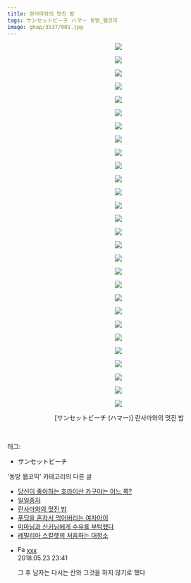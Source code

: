 ```yaml
---
title: 란사마와의 멋진 밤
tags: サンセットビーチ ハマー 동방_웹코믹
image: ghap/3537/001.jpg
---
```

<div class="article">
<p style="text-align: center; clear: none; float: none;"><img src="{{ site.nasurl }}/ghap/3537/001.jpg"/></p>
<p style="text-align: center; clear: none; float: none;"><img src="{{ site.nasurl }}/ghap/3537/002.jpg"/></p>
<p style="text-align: center; clear: none; float: none;"><img src="{{ site.nasurl }}/ghap/3537/003.jpg"/></p>
<p style="text-align: center; clear: none; float: none;"><img src="{{ site.nasurl }}/ghap/3537/004.jpg"/></p>
<p style="text-align: center; clear: none; float: none;"><img src="{{ site.nasurl }}/ghap/3537/005.jpg"/></p>
<p style="text-align: center; clear: none; float: none;"><img src="{{ site.nasurl }}/ghap/3537/006.jpg"/></p>
<p style="text-align: center; clear: none; float: none;"><img src="{{ site.nasurl }}/ghap/3537/007.jpg"/></p>
<p style="text-align: center; clear: none; float: none;"><img src="{{ site.nasurl }}/ghap/3537/008.jpg"/></p>
<p style="text-align: center; clear: none; float: none;"><img src="{{ site.nasurl }}/ghap/3537/009.jpg"/></p>
<p style="text-align: center; clear: none; float: none;"><img src="{{ site.nasurl }}/ghap/3537/010.jpg"/></p>
<p style="text-align: center; clear: none; float: none;"><img src="{{ site.nasurl }}/ghap/3537/011.jpg"/></p>
<p style="text-align: center; clear: none; float: none;"><img src="{{ site.nasurl }}/ghap/3537/012.jpg"/></p>
<p style="text-align: center; clear: none; float: none;"><img src="{{ site.nasurl }}/ghap/3537/013.jpg"/></p>
<p style="text-align: center; clear: none; float: none;"><img src="{{ site.nasurl }}/ghap/3537/014.jpg"/></p>
<p style="text-align: center; clear: none; float: none;"><img src="{{ site.nasurl }}/ghap/3537/015.jpg"/></p>
<p style="text-align: center; clear: none; float: none;"><img src="{{ site.nasurl }}/ghap/3537/016.jpg"/></p>
<p style="text-align: center; clear: none; float: none;"><img src="{{ site.nasurl }}/ghap/3537/017.jpg"/></p>
<p style="text-align: center; clear: none; float: none;"><img src="{{ site.nasurl }}/ghap/3537/018.jpg"/></p>
<p style="text-align: center; clear: none; float: none;"><img src="{{ site.nasurl }}/ghap/3537/019.jpg"/></p>
<p style="text-align: center; clear: none; float: none;"><img src="{{ site.nasurl }}/ghap/3537/020.jpg"/></p>
<p style="text-align: center; clear: none; float: none;"><img src="{{ site.nasurl }}/ghap/3537/021.jpg"/></p>
<p style="text-align: center; clear: none; float: none;"><img src="{{ site.nasurl }}/ghap/3537/022.jpg"/></p>
<p style="text-align: center; clear: none; float: none;"><img src="{{ site.nasurl }}/ghap/3537/023.jpg"/></p>
<p style="text-align: center; clear: none; float: none;"><img src="{{ site.nasurl }}/ghap/3537/024.jpg"/></p>
<p style="text-align: center; clear: none; float: none;"><img src="{{ site.nasurl }}/ghap/3537/025.jpg"/></p>
<p style="text-align: center; clear: none; float: none;"><img src="{{ site.nasurl }}/ghap/3537/026.jpg"/></p>
<p style="text-align: center; clear: none; float: none;"><img src="{{ site.nasurl }}/ghap/3537/027.jpg"/></p>
<p style="text-align: center; clear: none; float: none;"><img src="{{ site.nasurl }}/ghap/3537/028.jpg"/></p>
<p style="text-align: center; clear: none; float: none;"> [サンセットビーチ (ハマー)] 란사마와의 멋진 밤</p>
<p><br/></p>
</div><div class="tagTrail">
<p>태그: </p>
<ul>
<li>サンセットビーチ</li>
</ul>
</div><div class="another">
<p>'동방 웹코믹' 카테고리의 다른 글</p>
<ul>
<li><a href="/2017-07-12-ghap_3539">당신이 좋아하는 호라이산 카구야는 어느 쪽?</a></li>
<li><a href="/2017-07-12-ghap_3538">일일종자</a></li>
<li><a href="/2017-07-12-ghap_3537">란사마와의 멋진 밤</a></li>
<li><a href="/2017-07-11-ghap_3536">푸딩을 혼자서 먹어버리는 여자아이</a></li>
<li><a href="/2017-07-11-ghap_3535">미마님과 신키님에게 수유를 부탁했다</a></li>
<li><a href="/2017-07-11-ghap_3534">레밀리아 스칼렛의 처음하는 대청소</a></li>
</ul>
</div><div class="cb_module cb_fluid">
<div class="cb_wrt cb_profile">
<div class="comment">
<ul>
<li class="cb_thumb_off" id="comment15260795">
<div class="cb_comment_area">
<div class="cb_info_area">
<div class="cb_section">
<span class="cb_nick_name"><img alt="Favicon of http://qksxodid12@naver.com" height="16" onerror="this.onerror=null;this.parentNode.removeChild(this)" src="http://naver.com/favicon.ico" width="16"/> <a href="http://qksxodid12@naver.com" onclick="return openLinkInNewWindow(this)">xxx</a></span>
</div>
<div class="cb_section">
<span class="cb_date">2018.05.23 23:41 </span>
</div>
</div>
<div class="cb_dsc_comment">
<p class="cb_dsc">
											그 후 남자는 다시는 란와 그것을 하지 않기로 했다
										</p>
</div>
</div></li>
</ul>
</div>
</div><!-- commentList close -->
</div>